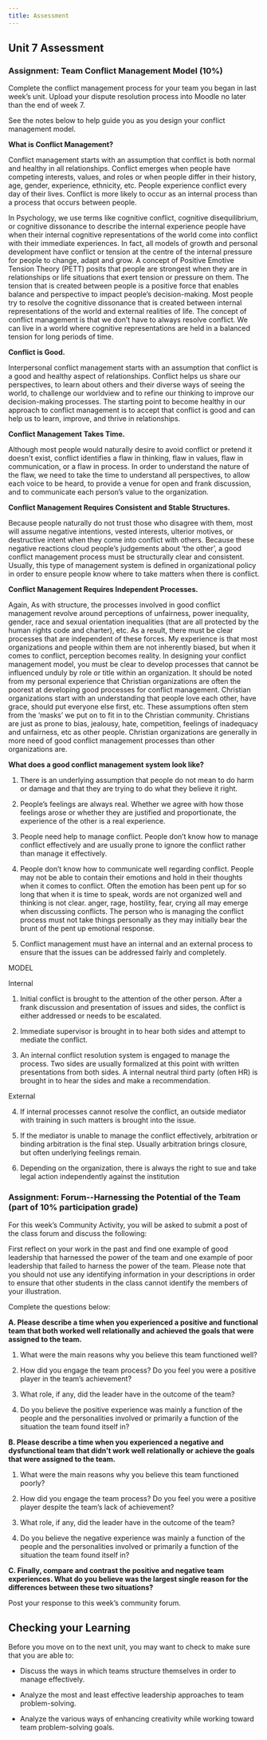 ```yaml
---
title: Assessment
---
```



Unit 7 Assessment
-----------------

### Assignment: Team Conflict Management Model (10%)

Complete the conflict management process for your team you began in last week’s
unit. Upload your dispute resolution process into Moodle no later than the end
of week 7.

See the notes below to help guide you as you design your conflict management
model.

**What is Conflict Management?**

Conflict management starts with an assumption that conflict is both normal and
healthy in all relationships. Conflict emerges when people have competing
interests, values, and roles or when people differ in their history, age,
gender, experience, ethnicity, etc. People experience conflict every day of
their lives. Conflict is more likely to occur as an internal process than a
process that occurs between people.

In Psychology, we use terms like cognitive conflict, cognitive disequilibrium,
or cognitive dissonance to describe the internal experience people have when
their internal cognitive representations of the world come into conflict with
their immediate experiences. In fact, all models of growth and personal
development have conflict or tension at the centre of the internal pressure for
people to change, adapt and grow. A concept of Positive Emotive Tension Theory
(PETT) posits that people are strongest when they are in relationships or life
situations that exert tension or pressure on them. The tension that is created
between people is a positive force that enables balance and perspective to
impact people’s decision-making. Most people try to resolve the cognitive
dissonance that is created between internal representations of the world and
external realities of life. The concept of conflict management is that we don’t
have to always resolve conflict. We can live in a world where cognitive
representations are held in a balanced tension for long periods of time.

**Conflict is Good.**

Interpersonal conflict management starts with an assumption that conflict is a
good and healthy aspect of relationships. Conflict helps us share our
perspectives, to learn about others and their diverse ways of seeing the world,
to challenge our worldview and to refine our thinking to improve our
decision-making processes. The starting point to become healthy in our approach
to conflict management is to accept that conflict is good and can help us to
learn, improve, and thrive in relationships.

**Conflict Management Takes Time.**

Although most people would naturally desire to avoid conflict or pretend it
doesn't exist, conflict identifies a flaw in thinking, flaw in values, flaw in
communication, or a flaw in process. In order to understand the nature of the
flaw, we need to take the time to understand all perspectives, to allow each
voice to be heard, to provide a venue for open and frank discussion, and to
communicate each person’s value to the organization.

**Conflict Management Requires Consistent and Stable Structures.**

Because people naturally do not trust those who disagree with them, most will
assume negative intentions, vested interests, ulterior motives, or destructive
intent when they come into conflict with others. Because these negative
reactions cloud people’s judgements about ‘the other’, a good conflict
management process must be structurally clear and consistent. Usually, this type
of management system is defined in organizational policy in order to ensure
people know where to take matters when there is conflict.

**Conflict Management Requires Independent Processes.**

Again, As with structure, the processes involved in good conflict management
revolve around perceptions of unfairness, power inequality, gender, race and
sexual orientation inequalities (that are all protected by the human rights code
and charter), etc. As a result, there must be clear processes that are
independent of these forces. My experience is that most organizations and people
within them are not inherently biased, but when it comes to conflict, perception
becomes reality. In designing your conflict management model, you must be clear
to develop processes that cannot be influenced unduly by role or title within an
organization. It should be noted from my personal experience that Christian
organizations are often the poorest at developing good processes for conflict
management. Christian organizations start with an understanding that people love
each other, have grace, should put everyone else first, etc. These assumptions
often stem from the ‘masks’ we put on to fit in to the Christian community.
Christians are just as prone to bias, jealousy, hate, competition, feelings of
inadequacy and unfairness, etc as other people. Christian organizations are
generally in more need of good conflict management processes than other
organizations are.

**What does a good conflict management system look like?**

1.  There is an underlying assumption that people do not mean to do harm or
    damage and that they are trying to do what they believe it right.

2.  People’s feelings are always real. Whether we agree with how those feelings
    arose or whether they are justified and proportionate, the experience of the
    other is a real experience.

3.  People need help to manage conflict. People don’t know how to manage
    conflict effectively and are usually prone to ignore the conflict rather
    than manage it effectively.

4.  People don’t know how to communicate well regarding conflict. People may not
    be able to contain their emotions and hold in their thoughts when it comes
    to conflict. Often the emotion has been pent up for so long that when it is
    time to speak, words are not organized well and thinking is not clear.
    anger, rage, hostility, fear, crying all may emerge when discussing
    conflicts. The person who is managing the conflict process must not take
    things personally as they may initially bear the brunt of the pent up
    emotional response.

5.  Conflict management must have an internal and an external process to ensure
    that the issues can be addressed fairly and completely.

MODEL

Internal

1.  Initial conflict is brought to the attention of the other person. After a
    frank discussion and presentation of issues and sides, the conflict is
    either addressed or needs to be escalated.

2.  Immediate supervisor is brought in to hear both sides and attempt to mediate
    the conflict.

3.  An internal conflict resolution system is engaged to manage the process. Two
    sides are usually formalized at this point with written presentations from
    both sides. A internal neutral third party (often HR) is brought in to hear
    the sides and make a recommendation.

External

4. If internal processes cannot resolve the conflict, an outside mediator with
training in such matters is brought into the issue.

5. If the mediator is unable to manage the conflict effectively, arbitration or
binding arbitration is the final step. Usually arbitration brings closure, but
often underlying feelings remain.

6. Depending on the organization, there is always the right to sue and take
legal action independently against the institution

### Assignment: Forum--Harnessing the Potential of the Team (part of 10% participation grade)

For this week’s Community Activity, you will be asked to submit a post of the
class forum and discuss the following:

First reflect on your work in the past and find one example of good leadership
that harnessed the power of the team and one example of poor leadership that
failed to harness the power of the team. Please note that you should not use any
identifying information in your descriptions in order to ensure that other
students in the class cannot identify the members of your illustration.

Complete the questions below:

**A. Please describe a time when you experienced a positive and functional team
that both worked well relationally and achieved the goals that were assigned to
the team.**

1.  What were the main reasons why you believe this team functioned well?

2.  How did you engage the team process? Do you feel you were a positive player
    in the team’s achievement?

3.  What role, if any, did the leader have in the outcome of the team?

4.  Do you believe the positive experience was mainly a function of the people
    and the personalities involved or primarily a function of the situation the
    team found itself in?

**B. Please describe a time when you experienced a negative and dysfunctional team
that didn't work well relationally or achieve the goals that were assigned to
the team.**

1.  What were the main reasons why you believe this team functioned poorly?

2.  How did you engage the team process? Do you feel you were a positive player
    despite the team’s lack of achievement?

3.  What role, if any, did the leader have in the outcome of the team?

4.  Do you believe the negative experience was mainly a function of the people
    and the personalities involved or primarily a function of the situation the
    team found itself in?

**C. Finally, compare and contrast the positive and negative team experiences.
What do you believe was the largest single reason for the differences between
these two situations?**

Post your response to this week’s community forum.

Checking your Learning
----------------------

Before you move on to the next unit, you may want to check to make sure that you
are able to:

-   Discuss the ways in which teams structure themselves in order to manage
    effectively.

-   Analyze the most and least effective leadership approaches to team
    problem-solving.

-   Analyze the various ways of enhancing creativity while working toward team
    problem-solving goals.
